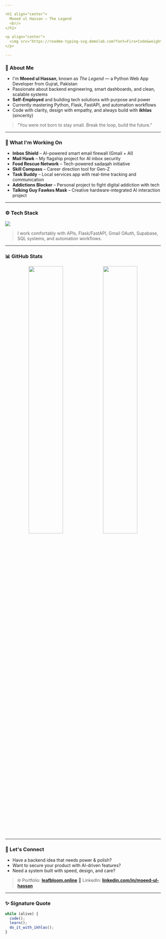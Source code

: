 ```yaml
---

<h1 align="center">
  Moeed ul Hassan — The Legend
  <br/>
</h1>

<p align="center">
  <img src="https://readme-typing-svg.demolab.com?font=Fira+Code&weight=500&pause=1000&color=00FFA1&vCenter=true&width=500&lines=Self-Employed+Python+Backend+Developer;Crafting+AI+Apps+%7C+Smart+Dashboards+%7C+Secure+Systems" />
</p>

---
```


### 🧾 About Me

* I'm **Moeed ul Hassan**, known as *The Legend* — a Python Web App Developer from Gujrat, Pakistan
* Passionate about backend engineering, smart dashboards, and clean, scalable systems
* **Self-Employed** and building tech solutions with purpose and power
* Currently mastering Python, Flask, FastAPI, and automation workflows
* Code with clarity, design with empathy, and always build with **ikhlas** (sincerity)

> "You were not born to stay small. Break the loop, build the future."

---

### 💼 What I'm Working On

* **Inbox Shield** – AI-powered smart email firewall (Gmail + AI)
* **Mail Hawk** – My flagship project for AI inbox security
* **Food Rescue Network** – Tech-powered sadaqah initiative
* **Skill Compass** – Career direction tool for Gen-Z
* **Task Buddy** – Local services app with real-time tracking and communication
* **Addictions Blocker** – Personal project to fight digital addiction with tech
* **Talking Guy Fawkes Mask** – Creative hardware-integrated AI interaction project

---

### ⚙️ Tech Stack

<img src="https://skillicons.dev/icons?i=python,flask,fastapi,js,html,css,bootstrap,tailwind,git,postgresql,sqlite" />

> I work comfortably with APIs, Flask/FastAPI, Gmail OAuth, Supabase, SQL systems, and automation workflows.

---

### 📊 GitHub Stats

<p align="center">
  <img src="https://github-readme-stats.vercel.app/api?username=Moeed-ul-Hassan&show_icons=true&theme=radical&hide=prs" width="47%">
  <img src="https://github-readme-streak-stats.herokuapp.com/?user=Moeed-ul-Hassan&theme=radical" width="47%">
</p>

---

### 🚀 Let's Connect

* Have a backend idea that needs power & polish?
* Want to secure your product with AI-driven features?
* Need a system built with speed, design, and care?

> 🌐 Portfolio: **[leafbloom.online](https://leafbloom.online)**
> 💼 LinkedIn: **[linkedin.com/in/moeed-ul-hassan](https://linkedin.com/in/moeed-ul-hassan)**

---

### ✨ Signature Quote

```js
while (alive) {
  code();
  learn();
  do_it_with_ikhlas();
}
```
